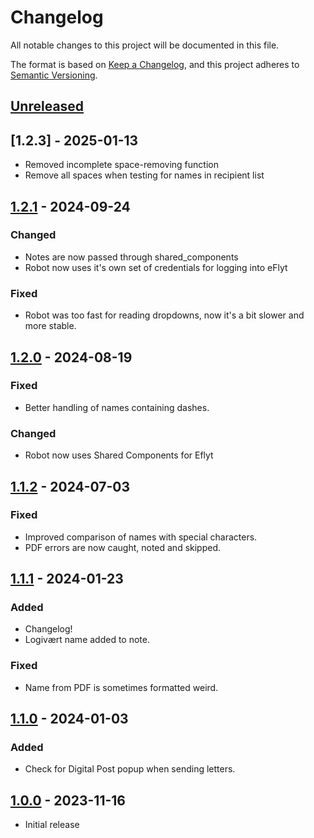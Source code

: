 # Changelog

All notable changes to this project will be documented in this file.

The format is based on [Keep a Changelog](https://keepachangelog.com/en/1.0.0/),
and this project adheres to [Semantic Versioning](https://semver.org/spec/v2.0.0.html).

## [Unreleased]

## [1.2.3] - 2025-01-13

- Removed incomplete space-removing function
- Remove all spaces when testing for names in recipient list

## [1.2.1] - 2024-09-24

### Changed

- Notes are now passed through shared_components
- Robot now uses it's own set of credentials for logging into eFlyt

### Fixed

- Robot was too fast for reading dropdowns, now it's a bit slower and more stable.

## [1.2.0] - 2024-08-19

### Fixed

- Better handling of names containing dashes.

### Changed

 - Robot now uses Shared Components for Eflyt

## [1.1.2] - 2024-07-03

### Fixed

- Improved comparison of names with special characters.
- PDF errors are now caught, noted and skipped.

## [1.1.1] - 2024-01-23

### Added

- Changelog!
- Logivært name added to note.

### Fixed

- Name from PDF is sometimes formatted weird.

## [1.1.0] - 2024-01-03

### Added

- Check for Digital Post popup when sending letters.


## [1.0.0] - 2023-11-16

- Initial release

[Unreleased]: https://github.com/itk-dev-rpa/Rykning-paa-boligselskabs-og-logivaertssager-i-eFlyt/compare/1.2.1..HEAD
[1.2.1]: https://github.com/itk-dev-rpa/Rykning-paa-boligselskabs-og-logivaertssager-i-eFlyt/compare/1.2.1...HEAD
[1.2.0]: https://github.com/itk-dev-rpa/Rykning-paa-boligselskabs-og-logivaertssager-i-eFlyt/releases/tag/1.2.0
[1.1.2]: https://github.com/itk-dev-rpa/Rykning-paa-boligselskabs-og-logivaertssager-i-eFlyt/releases/tag/1.1.2
[1.1.1]: https://github.com/itk-dev-rpa/Rykning-paa-boligselskabs-og-logivaertssager-i-eFlyt/releases/tag/1.1.1
[1.1.0]: https://github.com/itk-dev-rpa/Rykning-paa-boligselskabs-og-logivaertssager-i-eFlyt/releases/tag/1.1.0
[1.0.0]: https://github.com/itk-dev-rpa/Rykning-paa-boligselskabs-og-logivaertssager-i-eFlyt/releases/tag/1.0.0
